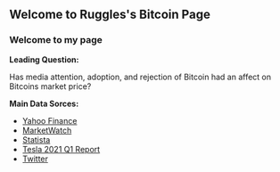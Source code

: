 ## Welcome to Ruggles's Bitcoin Page

### Welcome to my page

**Leading Question:**

Has media attention, adoption, and rejection of Bitcoin had an affect on Bitcoins market price?
 
**Main Data Sorces:**

- [Yahoo Finance](https://finance.yahoo.com/quote/BTC-USD/history/?guce_referrer=aHR0cHM6Ly93d3cuZ29vZ2xlLmNvbS8&guce_referrer_sig=AQAAAE1iTQEM3gqle4ifIZ0FxmNSrO2jLU8jHDLYEnM4DGZk4dCEd-VhKRedEtXl6B3t2wj_eoseVG3MVLDWtXR5JAlz3aI6aQAheKcsaQTuFuWYKJvZPD2RdG3mC41_VtyVCE2slSvx_iqysSqDrh8KBvPb6GpvOmdGVTfFMCBkWE0E&guccounter=2)
- [MarketWatch](https://www.marketwatch.com/story/bitcoin-price-hits-new-record-clears-60-000-milestone-11615648314)
- [Statista](https://www.statista.com/statistics/864738/leading-cryptocurrency-exchanges-traders/)
- [Tesla 2021 Q1 Report](https://www.sec.gov/Archives/edgar/data/1318605/000095017021000046/tsla-20210331.htm)
- [Twitter](https://twitter.com/elonmusk)
